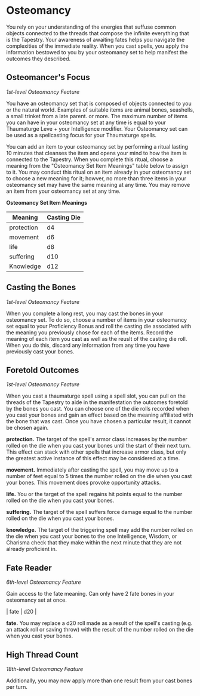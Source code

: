 # Osteomancy

You rely on your understanding of the energies that suffuse common objects connected to the threads that compose the infinite everything that is the Tapestry. Your awareness of awaiting fates helps you navigate the complexities of the immediate reality. When you cast spells, you apply the information bestowed to you by your osteomancy set to help manifest the outcomes they described.

## Osteomancer's Focus
*1st-level Osteomancy Feature*

You have an osteomancy set that is composed of objects connected to you or the natural world. Examples of suitable items are animal bones, seashells, a small trinket from a late parent. or more. The maximum number of items you can have in your osteomancy set at any time is equal to your Thaumaturge Leve + your Intelligence modifier. Your Osteomancy set can be used as a spellcasting focus for your Thaumaturge spells.

You can add an item to your osteomancy set by performing a ritual lasting 10 minutes that cleanses the item and opens your mind to how the item is connected to the Tapestry. When you complete this ritual, choose a meaning from the "Osteomancy Set Item Meanings" table below to assign to it. You may conduct this ritual on an item already in your osteomancy set to choose a new meaning for it; howver, no more than three items in your osteomancy set may have the same meaning at any time. You may remove an item from your osteomancy set at any time.

**Osteomancy Set Item Meanings**

| Meaning | Casting Die |
|---|---|
| protection | d4 |
| movement | d6 |
| life | d8 |
| suffering | d10 |
| Knowledge | d12 |

## Casting the Bones
*1st-level Osteomancy Feature*

When you complete a long rest, you may cast the bones in your osteomancy set. To do so, choose a number of items in your osteomancy set equal to your Proficiency Bonus and roll the casting die associated with the meaning you previously chose for each of the items. Record the meaning of each item you cast as well as the reuslt of the casting die roll. When you do this, discard any information from any time you have previously cast your bones.

## Foretold Outcomes
*1st-level Osteomancy Feature*

When you cast a thaumaturge spell using a spell slot, you can pull on the threads of the Tapestry to aide in the manifestation the outcomes foretold by the bones you cast. You can choose one of the die rolls recorded when you cast your bones and gain an effect based on the meaning affiliated with the bone that was cast. Once you have chosen a particular result, it cannot be chosen again.

  **protection.** The target of the spell's armor class increases by the number rolled on the die when you cast your bones until the start of their next turn. This effect can stack with other spells that increase armor class, but only the greatest active instance of this effect may be considered at a time.

  **movement.** Immediately after casting the spell, you may move up to a number of feet equal to 5 times the number rolled on the die when you cast your bones. This movement does provoke opportunity attacks.

  **life.** You or the target of the spell regains hit points equal to the number rolled on the die when you cast your bones.

  **suffering.** The target of the spell suffers force damage equal to the number rolled on the die when you cast your bones.

  **knowledge.** The target of the triggering spell may add the number rolled on the die when you cast your bones to the one Intelligence, Wisdom, or Charisma check that they make within the next minute that they are not already proficient in.

## Fate Reader
*6th-level Osteomancy Feature*

Gain access to the fate meaning. Can only have 2 fate bones in your osteomancy set at once.

| fate | d20 |

  **fate.** You may replace a d20 roll made as a result of the spell's casting (e.g. an attack roll or saving throw) with the result of the number rolled on the die when you cast your bones.

## High Thread Count
*18th-level Osteomancy Feature*

Additionally, you may now apply more than one result from your cast bones per turn.

